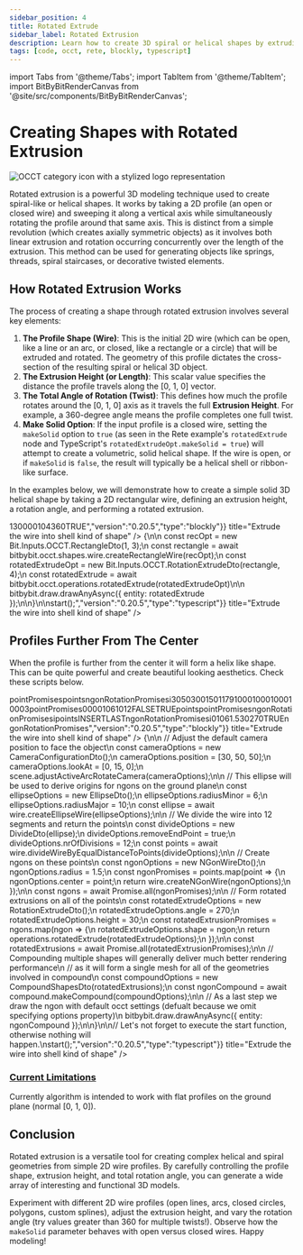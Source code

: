 ```yaml
---
sidebar_position: 4
title: Rotated Extrude
sidebar_label: Rotated Extrusion
description: Learn how to create 3D spiral or helical shapes by extruding a 2D wire profile along an axis while rotating it.
tags: [code, occt, rete, blockly, typescript]
---
```


import Tabs from '@theme/Tabs';
import TabItem from '@theme/TabItem';
import BitByBitRenderCanvas from '@site/src/components/BitByBitRenderCanvas';

# Creating Shapes with Rotated Extrusion

<img 
  class="category-icon-small" 
  src="https://s.bitbybit.dev/assets/icons/white/occt-icon.svg" 
  alt="OCCT category icon with a stylized logo representation" 
  title="OCCT category icon" />

Rotated extrusion is a powerful 3D modeling technique used to create spiral-like or helical shapes. It works by taking a 2D profile (an open or closed wire) and sweeping it along a vertical axis while simultaneously rotating the profile around that same axis. This is distinct from a simple revolution (which creates axially symmetric objects) as it involves both linear extrusion and rotation occurring concurrently over the length of the extrusion. This method can be used for generating objects like springs, threads, spiral staircases, or decorative twisted elements.

## How Rotated Extrusion Works
The process of creating a shape through rotated extrusion involves several key elements:

1.  **The Profile Shape (Wire)**: This is the initial 2D wire (which can be open, like a line or an arc, or closed, like a rectangle or a circle) that will be extruded and rotated. The geometry of this profile dictates the cross-section of the resulting spiral or helical 3D object.
3.  **The Extrusion Height (or Length)**: This scalar value specifies the distance the profile travels along the [0, 1, 0] vector.
4.  **The Total Angle of Rotation (Twist)**: This defines how much the profile rotates around the [0, 1, 0] axis as it travels the full **Extrusion Height**. For example, a 360-degree angle means the profile completes one full twist.
5.  **Make Solid Option**: If the input profile is a closed wire, setting the `makeSolid` option to `true` (as seen in the Rete example's `rotatedExtrude` node and TypeScript's `rotatedExtrudeOpt.makeSolid = true`) will attempt to create a volumetric, solid helical shape. If the wire is open, or if `makeSolid` is `false`, the result will typically be a helical shell or ribbon-like surface.

In the examples below, we will demonstrate how to create a simple solid 3D helical shape by taking a 2D rectangular wire, defining an extrusion height, a rotation angle, and performing a rotated extrusion.

<Tabs>
<TabItem value="rete" label="Rete">
    <BitByBitRenderCanvas
    requireManualStart={true}
    script={{"script":"{\"id\":\"rete-v2-json\",\"nodes\":{\"b81c269e01ad99bf\":{\"id\":\"b81c269e01ad99bf\",\"name\":\"bitbybit.occt.operations.rotatedExtrude\",\"customName\":\"rotated extrude\",\"async\":true,\"drawable\":true,\"data\":{\"genericNodeData\":{\"hide\":false,\"oneOnOne\":false,\"flatten\":0,\"forceExecution\":false},\"height\":4,\"angle\":360,\"makeSolid\":true},\"inputs\":{\"shape\":{\"connections\":[{\"node\":\"3b59b158c5f9e707\",\"output\":\"result\",\"data\":{}}]}},\"position\":[1000.85546875,374.42578125]},\"3b59b158c5f9e707\":{\"id\":\"3b59b158c5f9e707\",\"name\":\"bitbybit.occt.shapes.wire.createRectangleWire\",\"customName\":\"rectangle wire\",\"async\":true,\"drawable\":true,\"data\":{\"genericNodeData\":{\"hide\":false,\"oneOnOne\":false,\"flatten\":0,\"forceExecution\":false},\"width\":1,\"length\":3,\"center\":[0,0,0],\"direction\":[0,1,0]},\"inputs\":{},\"position\":[590.111628276491,367.01635289835633]}}}","version":"0.20.5","type":"rete"}}
    title="Rotated Extrude"
    />
</TabItem>
<TabItem value="blockly" label="Blockly">
  <BitByBitRenderCanvas
    requireManualStart={true}
    script={{"script":"<xml xmlns=\"https://developers.google.com/blockly/xml\"><block type=\"bitbybit.draw.drawAnyAsyncNoReturn\" id=\"BWkO[mpA[k%*`WcS0D-I\" x=\"430\" y=\"269\"><value name=\"Entity\"><block type=\"bitbybit.occt.operations.rotatedExtrude\" id=\"b;GP0xWv4@@%b1+Jjy)*\"><value name=\"Shape\"><block type=\"bitbybit.occt.shapes.wire.createRectangleWire\" id=\"l}c#+NcBzKg2|7~[Wtz2\"><value name=\"Width\"><block type=\"math_number\" id=\"K,;T)c:|m*NX`p/KSL^b\"><field name=\"NUM\">1</field></block></value><value name=\"Length\"><block type=\"math_number\" id=\"kNkAB)J,hXVgVOZREDfF\"><field name=\"NUM\">3</field></block></value><value name=\"Center\"><block type=\"bitbybit.point.pointXYZ\" id=\"gGsDV%R7pEqVUV)]Ak=!\"><value name=\"X\"><block type=\"math_number\" id=\"9pVY4OAE0=K)Jow-RlN`\"><field name=\"NUM\">0</field></block></value><value name=\"Y\"><block type=\"math_number\" id=\"x)/u`9kUBOlNiT:`!/m#\"><field name=\"NUM\">0</field></block></value><value name=\"Z\"><block type=\"math_number\" id=\"rE[P-M97-1wJY.rX8uu2\"><field name=\"NUM\">0</field></block></value></block></value><value name=\"Direction\"><block type=\"bitbybit.vector.vectorXYZ\" id=\"LUEU*S0,;rY]ou)ec|i~\"><value name=\"X\"><block type=\"math_number\" id=\"T+]$#i1C1Xf0qK=},Y}$\"><field name=\"NUM\">0</field></block></value><value name=\"Y\"><block type=\"math_number\" id=\"n@zY(8TAWfo_]gPsc9^7\"><field name=\"NUM\">1</field></block></value><value name=\"Z\"><block type=\"math_number\" id=\"rbwM(a%i8}!~aI!/vgyt\"><field name=\"NUM\">0</field></block></value></block></value></block></value><value name=\"Height\"><block type=\"math_number\" id=\"wLOt8HP9jS_pJ_7[y`aG\"><field name=\"NUM\">4</field></block></value><value name=\"Angle\"><block type=\"math_number\" id=\"idq9Z3%l9Wu!XT1_q|aT\"><field name=\"NUM\">360</field></block></value><value name=\"MakeSolid\"><block type=\"logic_boolean\" id=\"-BD@,[8}Z?2AU*q@~AR7\"><field name=\"BOOL\">TRUE</field></block></value></block></value></block></xml>","version":"0.20.5","type":"blockly"}}
    title="Extrude the wire into shell kind of shape"
    />
</TabItem>
<TabItem value="typescript" label="TypeScript">
<BitByBitRenderCanvas
    requireManualStart={true}
    script={{"script":"const start = async () => {\n\n    const recOpt = new Bit.Inputs.OCCT.RectangleDto(1, 3);\n    const rectangle = await bitbybit.occt.shapes.wire.createRectangleWire(recOpt);\n    const rotatedExtrudeOpt = new Bit.Inputs.OCCT.RotationExtrudeDto(rectangle, 4);\n    const rotatedExtrude = await bitbybit.occt.operations.rotatedExtrude(rotatedExtrudeOpt)\n\n    bitbybit.draw.drawAnyAsync({ entity: rotatedExtrude });\n\n}\n\nstart();","version":"0.20.5","type":"typescript"}}
    title="Extrude the wire into shell kind of shape"
    />
</TabItem>
</Tabs>

## Profiles Further From The Center

When the profile is further from the center it will form a helix like shape. This can be quite powerful and create beautiful looking aesthetics. Check these scripts below.

<Tabs>
<TabItem value="rete" label="Rete">
    <BitByBitRenderCanvas
    requireManualStart={true}
    script={{"script":"{\"id\":\"rete-v2-json\",\"nodes\":{\"2a178330a72730f1\":{\"id\":\"2a178330a72730f1\",\"name\":\"bitbybit.occt.operations.rotatedExtrude\",\"customName\":\"rotated extrude\",\"async\":true,\"drawable\":true,\"data\":{\"genericNodeData\":{\"hide\":true,\"oneOnOne\":false,\"flatten\":0,\"forceExecution\":false},\"height\":30,\"angle\":270,\"makeSolid\":true},\"inputs\":{\"shape\":{\"connections\":[{\"node\":\"9f969594b0cf6f40\",\"output\":\"result\",\"data\":{}}]}},\"position\":[1048.917561518481,99.26741917649946]},\"9f969594b0cf6f40\":{\"id\":\"9f969594b0cf6f40\",\"name\":\"bitbybit.occt.shapes.wire.createNGonWire\",\"customName\":\"ngon wire\",\"async\":true,\"drawable\":true,\"data\":{\"genericNodeData\":{\"hide\":true,\"oneOnOne\":false,\"flatten\":0,\"forceExecution\":false},\"center\":[0,0,0],\"direction\":[0,1,0],\"nrCorners\":10,\"radius\":1.5},\"inputs\":{\"center\":{\"connections\":[{\"node\":\"3a3daa50670b0170\",\"output\":\"result\",\"data\":{}}]}},\"position\":[681.4368917567588,98.75263851654029]},\"b9686ed54db82b31\":{\"id\":\"b9686ed54db82b31\",\"name\":\"bitbybit.occt.shapes.wire.createEllipseWire\",\"customName\":\"ellipse wire\",\"async\":true,\"drawable\":true,\"data\":{\"genericNodeData\":{\"hide\":true,\"oneOnOne\":false,\"flatten\":0,\"forceExecution\":false},\"center\":[0,0,0],\"direction\":[0,1,0],\"radiusMinor\":6,\"radiusMajor\":10},\"inputs\":{},\"position\":[-405.4059203757722,100.09558335851492]},\"50ac968a2267e242\":{\"id\":\"50ac968a2267e242\",\"name\":\"bitbybit.occt.shapes.wire.divideWireByEqualDistanceToPoints\",\"customName\":\"divide wire by equal distance to points\",\"async\":true,\"drawable\":true,\"data\":{\"genericNodeData\":{\"hide\":true,\"oneOnOne\":false,\"flatten\":0,\"forceExecution\":false},\"nrOfDivisions\":12,\"removeStartPoint\":false,\"removeEndPoint\":true},\"inputs\":{\"shape\":{\"connections\":[{\"node\":\"b9686ed54db82b31\",\"output\":\"result\",\"data\":{}}]}},\"position\":[-43.11135880446045,99.30732643142413]},\"3a3daa50670b0170\":{\"id\":\"3a3daa50670b0170\",\"name\":\"bitbybit.lists.flatten\",\"customName\":\"flatten\",\"data\":{\"nrLevels\":1},\"inputs\":{\"list\":{\"connections\":[{\"node\":\"50ac968a2267e242\",\"output\":\"result\",\"data\":{}}]}},\"position\":[317.43152070664985,140.10402442188126]},\"cf557032f1c85ae6\":{\"id\":\"cf557032f1c85ae6\",\"name\":\"bitbybit.occt.shapes.compound.makeCompound\",\"customName\":\"make compound\",\"async\":true,\"drawable\":true,\"data\":{\"genericNodeData\":{\"hide\":false,\"oneOnOne\":false,\"flatten\":0,\"forceExecution\":false}},\"inputs\":{\"shapes\":{\"connections\":[{\"node\":\"41273b74cff6013f\",\"output\":\"list\",\"data\":{}}]}},\"position\":[1787.5233904608274,100.3102983195994]},\"41273b74cff6013f\":{\"id\":\"41273b74cff6013f\",\"name\":\"bitbybit.lists.createList\",\"customName\":\"create list\",\"data\":{},\"inputs\":{\"listElements\":{\"connections\":[{\"node\":\"2a178330a72730f1\",\"output\":\"result\",\"data\":{}}]}},\"position\":[1417.6402186250577,140.08080278569008]},\"f5a25c4870f08e58\":{\"id\":\"f5a25c4870f08e58\",\"name\":\"bitbybit.babylon.scene.adjustActiveArcRotateCamera\",\"customName\":\"adjust active arc rotate camera\",\"async\":false,\"drawable\":false,\"data\":{\"genericNodeData\":{\"hide\":false,\"oneOnOne\":false,\"flatten\":0,\"forceExecution\":false},\"position\":[10,10,10],\"lookAt\":[0,0,0],\"lowerBetaLimit\":1,\"upperBetaLimit\":179,\"angularSensibilityX\":1000,\"angularSensibilityY\":1000,\"maxZ\":1000,\"panningSensibility\":1000,\"wheelPrecision\":3},\"inputs\":{\"lookAt\":{\"connections\":[{\"node\":\"b598b77e334923e8\",\"output\":\"result\",\"data\":{}}]},\"position\":{\"connections\":[{\"node\":\"02f6cb1875fcb3b0\",\"output\":\"result\",\"data\":{}}]}},\"position\":[-401.10121599018737,503.67305401118836]},\"b598b77e334923e8\":{\"id\":\"b598b77e334923e8\",\"name\":\"bitbybit.vector.vectorXYZ\",\"customName\":\"vector xyz\",\"async\":false,\"drawable\":true,\"data\":{\"genericNodeData\":{\"hide\":true,\"oneOnOne\":false,\"flatten\":0,\"forceExecution\":false},\"x\":0,\"y\":15,\"z\":0},\"inputs\":{},\"position\":[-982.1348053948486,687.8467720151841]},\"02f6cb1875fcb3b0\":{\"id\":\"02f6cb1875fcb3b0\",\"name\":\"bitbybit.vector.vectorXYZ\",\"customName\":\"vector xyz\",\"async\":false,\"drawable\":true,\"data\":{\"genericNodeData\":{\"hide\":true,\"oneOnOne\":false,\"flatten\":0,\"forceExecution\":false},\"x\":30,\"y\":50,\"z\":30},\"inputs\":{},\"position\":[-976.7459224056403,354.88193439985156]}}}","version":"0.20.5","type":"rete"}}
    title="Rotated Extrude Multiple Profiles"
    />
</TabItem>
<TabItem value="blockly" label="Blockly">
  <BitByBitRenderCanvas
    requireManualStart={true}
    script={{"script":"<xml xmlns=\"https://developers.google.com/blockly/xml\"><variables><variable id=\"[ePn3YDgUxp(6jvgtc^%\">pointPromises</variable><variable id=\"N~r?iLtkz{1P+j9_F_.;\">points</variable><variable id=\"#lFFf=PrmJ(s52I9+mXd\">ngonRotationPromises</variable><variable id=\"pOreDzs^|:kJeR;cd8`Y\">i</variable></variables><block type=\"bitbybit.babylon.scene.adjustActiveArcRotateCamera\" id=\"w:k+)AYYK:7xupkSxBW=\" x=\"-479\" y=\"-1129\"><value name=\"Position\"><block type=\"bitbybit.point.pointXYZ\" id=\"SV4qVE0F]isda?4Q6}o6\"><value name=\"X\"><block type=\"math_number\" id=\"(Us@:mLfm^[cXgFG2D8U\"><field name=\"NUM\">30</field></block></value><value name=\"Y\"><block type=\"math_number\" id=\"/28/pJyIa9a,K@XK1^z6\"><field name=\"NUM\">50</field></block></value><value name=\"Z\"><block type=\"math_number\" id=\"}jsS/Dz[K9SA1f_Ix6gb\"><field name=\"NUM\">30</field></block></value></block></value><value name=\"LookAt\"><block type=\"bitbybit.point.pointXYZ\" id=\"-SBUvba}xnGUj4tffFmd\"><value name=\"X\"><block type=\"math_number\" id=\"qmOT=-|o`W7!@*SAd|-r\"><field name=\"NUM\">0</field></block></value><value name=\"Y\"><block type=\"math_number\" id=\"XH~E~fYdv1iE+_vE;Z_n\"><field name=\"NUM\">15</field></block></value><value name=\"Z\"><block type=\"math_number\" id=\"RX{ISy65E578PqhO]0M%\"><field name=\"NUM\">0</field></block></value></block></value><value name=\"LowerBetaLimit\"><block type=\"math_number\" id=\"A/{s2591jmwz$K_HG|+0\"><field name=\"NUM\">1</field></block></value><value name=\"UpperBetaLimit\"><block type=\"math_number\" id=\"u3lnSAKji4cG6qBs|sJI\"><field name=\"NUM\">179</field></block></value><value name=\"AngularSensibilityX\"><block type=\"math_number\" id=\"OG%9ZN$X*t{a@?da5OtK\"><field name=\"NUM\">1000</field></block></value><value name=\"AngularSensibilityY\"><block type=\"math_number\" id=\"71Uv^2J*OX;-DBO,7~C]\"><field name=\"NUM\">1000</field></block></value><value name=\"MaxZ\"><block type=\"math_number\" id=\"Vmd}b*+~pz`PoHGBK6F;\"><field name=\"NUM\">1000</field></block></value><value name=\"PanningSensibility\"><block type=\"math_number\" id=\"lxo?L}-F;X8b@nA]7s|X\"><field name=\"NUM\">1000</field></block></value><value name=\"WheelPrecision\"><block type=\"math_number\" id=\"cV/Irf{r87PRUrbJ@d{M\"><field name=\"NUM\">3</field></block></value><next><block type=\"base_time_async_context\" id=\"ryHl/lk5O)ODdw~2I_k0\"><statement name=\"Then\"><block type=\"variables_set\" id=\"[l7M%G:b8xM4{.0{p#+N\"><field name=\"VAR\" id=\"[ePn3YDgUxp(6jvgtc^%\">pointPromises</field><value name=\"VALUE\"><block type=\"bitbybit.occt.shapes.wire.divideWireByEqualDistanceToPoints\" id=\"PTZ{d{gl.C!E+*~4HeyR\"><value name=\"Shape\"><block type=\"bitbybit.occt.shapes.wire.createEllipseWire\" id=\"?,4hJG`CZ0.Nn@B}|`I2\"><value name=\"Center\"><block type=\"bitbybit.point.pointXYZ\" id=\"KmIv[taPzaHtwrEzE1a:\"><value name=\"X\"><block type=\"math_number\" id=\"Rc(K25~.z`Ma%VG98~PC\"><field name=\"NUM\">0</field></block></value><value name=\"Y\"><block type=\"math_number\" id=\"i=P(|[lU:^Sri[AWi@7l\"><field name=\"NUM\">0</field></block></value><value name=\"Z\"><block type=\"math_number\" id=\"XX:H+=G3tJV{3LE]_P$,\"><field name=\"NUM\">0</field></block></value></block></value><value name=\"Direction\"><block type=\"bitbybit.vector.vectorXYZ\" id=\"UZiXO.s}izjnRsjL8Iiu\"><value name=\"X\"><block type=\"math_number\" id=\"qKmnAkM*[p(cC.sen6fc\"><field name=\"NUM\">0</field></block></value><value name=\"Y\"><block type=\"math_number\" id=\"@--qKD$I@iJDxxJn,!F`\"><field name=\"NUM\">1</field></block></value><value name=\"Z\"><block type=\"math_number\" id=\"qGz;FKy(B9]$HKfNH:SS\"><field name=\"NUM\">0</field></block></value></block></value><value name=\"RadiusMinor\"><block type=\"math_number\" id=\"Tv]3=ZfI0PRB*25MZc=B\"><field name=\"NUM\">6</field></block></value><value name=\"RadiusMajor\"><block type=\"math_number\" id=\"SJEc4XLAkC5b.y^4d-$7\"><field name=\"NUM\">10</field></block></value></block></value><value name=\"NrOfDivisions\"><block type=\"math_number\" id=\"9TqK,:AnC}~]@;ZG.HRd\"><field name=\"NUM\">12</field></block></value><value name=\"RemoveStartPoint\"><block type=\"logic_boolean\" id=\"#cck;-I8RoX^5^+/f={C\"><field name=\"BOOL\">FALSE</field></block></value><value name=\"RemoveEndPoint\"><block type=\"logic_boolean\" id=\"CJX5/t(1Y4-:^+!NdUJ$\"><field name=\"BOOL\">TRUE</field></block></value></block></value><next><block type=\"variables_set\" id=\";m:LL@/VAt.a)9PTa%az\"><field name=\"VAR\" id=\"N~r?iLtkz{1P+j9_F_.;\">points</field><value name=\"VALUE\"><block type=\"base_time_await_return\" id=\"OGt!axl1ws5RM+.sZraK\"><value name=\"Promise\"><block type=\"variables_get\" id=\"U=JZvKMXo)e8;olhg*K1\"><field name=\"VAR\" id=\"[ePn3YDgUxp(6jvgtc^%\">pointPromises</field></block></value></block></value><next><block type=\"variables_set\" id=\"}[7q~y,oqJ*aK@^g@NQ{\"><field name=\"VAR\" id=\"#lFFf=PrmJ(s52I9+mXd\">ngonRotationPromises</field><value name=\"VALUE\"><block type=\"lists_create_with\" id=\"=6BHT(FV4ed?#ZEPXl@M\"><mutation items=\"0\"></mutation></block></value><next><block type=\"controls_forEach\" id=\"^?20|h8$S!9gs]v/,@s^\"><field name=\"VAR\" id=\"pOreDzs^|:kJeR;cd8`Y\">i</field><value name=\"LIST\"><block type=\"variables_get\" id=\"o%E:.[pzRdT3R/K4Q|7|\"><field name=\"VAR\" id=\"N~r?iLtkz{1P+j9_F_.;\">points</field></block></value><statement name=\"DO\"><block type=\"lists_setIndex\" id=\"E?TqU!17aap[_[:4*kRj\"><mutation at=\"false\"></mutation><field name=\"MODE\">INSERT</field><field name=\"WHERE\">LAST</field><value name=\"LIST\"><block type=\"variables_get\" id=\"8#3em6r-[f^z3ix(nY$(\"><field name=\"VAR\" id=\"#lFFf=PrmJ(s52I9+mXd\">ngonRotationPromises</field></block></value><value name=\"TO\"><block type=\"bitbybit.occt.operations.rotatedExtrude\" id=\"0P+~ra4,Ry@-TN*R6)rQ\"><value name=\"Shape\"><block type=\"bitbybit.occt.shapes.wire.createNGonWire\" id=\"4w{my{d6AZ.H]^cXWhY.\"><value name=\"Center\"><block type=\"variables_get\" id=\"ZH.,3QAkx2qn6RCAQEpt\"><field name=\"VAR\" id=\"pOreDzs^|:kJeR;cd8`Y\">i</field></block></value><value name=\"Direction\"><block type=\"bitbybit.vector.vectorXYZ\" id=\"TL3VH)/z@%B,Z~[C{-WJ\"><value name=\"X\"><block type=\"math_number\" id=\"e`:3LBeA1}CLSd15Yh32\"><field name=\"NUM\">0</field></block></value><value name=\"Y\"><block type=\"math_number\" id=\"[HF5IDPI0#`Mn67qSlcu\"><field name=\"NUM\">1</field></block></value><value name=\"Z\"><block type=\"math_number\" id=\"it4uu8m;jjKHJxay0xIw\"><field name=\"NUM\">0</field></block></value></block></value><value name=\"NrCorners\"><block type=\"math_number\" id=\"]n}aT`LRVRpDgU|~0=d[\"><field name=\"NUM\">6</field></block></value><value name=\"Radius\"><block type=\"math_number\" id=\".zd*[SI0Z6YB4~uU!~zh\"><field name=\"NUM\">1.5</field></block></value></block></value><value name=\"Height\"><block type=\"math_number\" id=\"WL=?.u9yjld3Pu1D5aYI\"><field name=\"NUM\">30</field></block></value><value name=\"Angle\"><block type=\"math_number\" id=\"Yt?MPBji^tKG^D`}4TM$\"><field name=\"NUM\">270</field></block></value><value name=\"MakeSolid\"><block type=\"logic_boolean\" id=\"XA.YN_p{H$yxlt9!1D4D\"><field name=\"BOOL\">TRUE</field></block></value></block></value></block></statement><next><block type=\"bitbybit.draw.drawAnyAsyncNoReturn\" id=\"3hhfb)7}BFQ]ksLj.mp@\"><value name=\"Entity\"><block type=\"bitbybit.occt.shapes.compound.makeCompound\" id=\",+@`LA0-x`Pv5CAMF*(]\"><value name=\"Shapes\"><block type=\"variables_get\" id=\"fSZ1o(qB:0%04c!(h6=~\"><field name=\"VAR\" id=\"#lFFf=PrmJ(s52I9+mXd\">ngonRotationPromises</field></block></value></block></value></block></next></block></next></block></next></block></next></block></statement></block></next></block></xml>","version":"0.20.5","type":"blockly"}}
    title="Extrude the wire into shell kind of shape"
    />
</TabItem>
<TabItem value="typescript" label="TypeScript">
<BitByBitRenderCanvas
    requireManualStart={true}
    script={{"script":"// These destructured imports are optional, but convenient later on - option DTO's are classes\nconst { EllipseDto, RotationExtrudeDto, DivideDto, NGonWireDto, CompoundShapesDto } = Bit.Inputs.OCCT;\nconst { CameraConfigurationDto } = Bit.Inputs.BabylonScene;\n// These are parts of the bitbybit API that will be used in the script\nconst { wire, compound } = bitbybit.occt.shapes;\nconst { operations } = bitbybit.occt;\nconst { scene } = bitbybit.babylon;\n// Types need to be destructured one by one\ntype TopoDSWirePointer = Bit.Inputs.OCCT.TopoDSWirePointer;\n\n// Async definition of the start function where we can await on asynchronous CAD algorithms running inside the web workers\nconst start = async () => {\n\n    // Adjust the default camera position to face the object\n    const cameraOptions = new CameraConfigurationDto();\n    cameraOptions.position = [30, 50, 50];\n    cameraOptions.lookAt = [0, 15, 0];\n    scene.adjustActiveArcRotateCamera(cameraOptions);\n\n    // This ellipse will be used to derive origins for ngons on the ground plane\n    const ellipseOptions = new EllipseDto();\n    ellipseOptions.radiusMinor = 6;\n    ellipseOptions.radiusMajor = 10;\n    const ellipse = await wire.createEllipseWire(ellipseOptions);\n\n    // We divide the wire into 12 segments and return the points\n    const divideOptions = new DivideDto<TopoDSWirePointer>(ellipse);\n    divideOptions.removeEndPoint = true;\n    divideOptions.nrOfDivisions = 12;\n    const points = await wire.divideWireByEqualDistanceToPoints(divideOptions);\n\n    // Create ngons on these points\n    const ngonOptions = new NGonWireDto();\n    ngonOptions.radius = 1.5;\n    const ngonPromises = points.map(point => {\n        ngonOptions.center = point;\n        return wire.createNGonWire(ngonOptions);\n    });\n\n    const ngons = await Promise.all(ngonPromises);\n\n    // Form rotated extrusions on all of the points\n    const rotatedExtrudeOptions = new RotationExtrudeDto<TopoDSWirePointer>();\n    rotatedExtrudeOptions.angle = 270;\n    rotatedExtrudeOptions.height = 30;\n    const rotatedExtrusionPromises = ngons.map(ngon => {\n        rotatedExtrudeOptions.shape = ngon;\n        return operations.rotatedExtrude(rotatedExtrudeOptions);\n    });\n\n    const rotatedExtrusions = await Promise.all(rotatedExtrusionPromises);\n\n    // Compounding multiple shapes will generally deliver much better rendering performance\n    // as it will form a single mesh for all of the geometries involved in compound\n    const compoundOptions = new CompoundShapesDto(rotatedExtrusions);\n    const ngonCompound = await compound.makeCompound(compoundOptions);\n\n    // As a last step we draw the ngon with default occt settings (defualt because we omit specifying options property)\n    bitbybit.draw.drawAnyAsync({ entity: ngonCompound });\n\n}\n\n// Let's not forget to execute the start function, otherwise nothing will happen.\nstart();","version":"0.20.5","type":"typescript"}}
    title="Extrude the wire into shell kind of shape"
    />
</TabItem>
</Tabs>

### [Current Limitations](https://github.com/bitbybit-dev/bitbybit/issues/85)
Currently algorithm is intended to work with flat profiles on the ground plane (normal [0, 1, 0]).

## Conclusion

Rotated extrusion is a versatile tool for creating complex helical and spiral geometries from simple 2D wire profiles. By carefully controlling the profile shape, extrusion height, and total rotation angle, you can generate a wide array of interesting and functional 3D models.

Experiment with different 2D wire profiles (open lines, arcs, closed circles, polygons, custom splines), adjust the extrusion height, and vary the rotation angle (try values greater than 360 for multiple twists!). Observe how the `makeSolid` parameter behaves with open versus closed wires. Happy modeling!